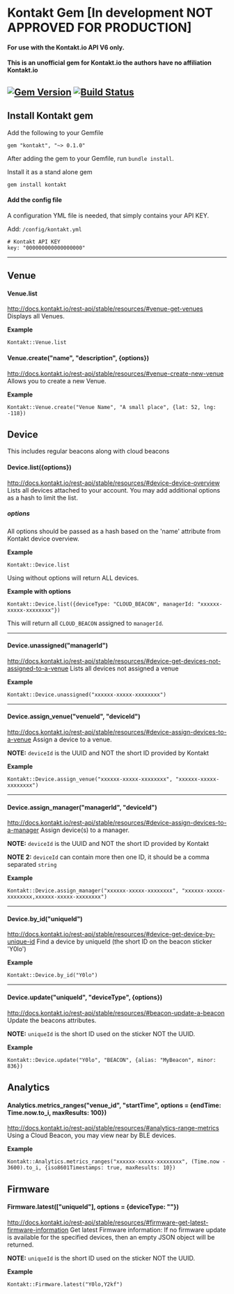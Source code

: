 # Kontakt Gem [In development NOT APPROVED FOR PRODUCTION]
#### For use with the Kontakt.io API V6 only.


__This is an unofficial gem for Kontakt.io the authors have no affiliation Kontakt.io__

[![Gem Version](https://badge.fury.io/rb/kontakt.svg)](http://badge.fury.io/rb/kontakt) [![Build Status](https://travis-ci.org/gregwinn/kontakt.svg)](https://travis-ci.org/gregwinn/kontakt)
----

## Install Kontakt gem
Add the following to your Gemfile
```
gem "kontakt", "~> 0.1.0"
```
After adding the gem to your Gemfile, run `bundle install`.

Install it as a stand alone gem
```
gem install kontakt
```

#### Add the config file
A configuration YML file is needed, that simply contains your API KEY.

Add: `/config/kontakt.yml`

```
# Kontakt API KEY
key: "000000000000000000"
```

----

## Venue

#### Venue.list
http://docs.kontakt.io/rest-api/stable/resources/#venue-get-venues
Displays all Venues.

__Example__
```
Kontakt::Venue.list
```

#### Venue.create("name", "description", {options})
http://docs.kontakt.io/rest-api/stable/resources/#venue-create-new-venue
Allows you to create a new Venue.

__Example__
```
Kontakt::Venue.create("Venue Name", "A small place", {lat: 52, lng: -118})
```

## Device
This includes regular beacons along with cloud beacons

#### Device.list({options})
http://docs.kontakt.io/rest-api/stable/resources/#device-device-overview
Lists all devices attached to your account. You may add additional options as a hash to limit the list.

##### options
All options should be passed as a hash based on the 'name' attribute from Kontakt device overview.

__Example__
```
Kontakt::Device.list
```
Using without options will return ALL devices.

__Example with options__
```
Kontakt::Device.list({deviceType: "CLOUD_BEACON", managerId: "xxxxxx-xxxxx-xxxxxxxx"})
```
This will return all `CLOUD_BEACON` assigned to `managerId`.

----
#### Device.unassigned("managerId")
http://docs.kontakt.io/rest-api/stable/resources/#device-get-devices-not-assigned-to-a-venue
Lists all devices not assigned a venue

__Example__
```
Kontakt::Device.unassigned("xxxxxx-xxxxx-xxxxxxxx")
```

----
#### Device.assign_venue("venueId", "deviceId")
http://docs.kontakt.io/rest-api/stable/resources/#device-assign-devices-to-a-venue
Assign a device to a venue.

__NOTE:__ `deviceId` is the UUID and NOT the short ID provided by Kontakt

__Example__
```
Kontakt::Device.assign_venue("xxxxxx-xxxxx-xxxxxxxx", "xxxxxx-xxxxx-xxxxxxxx")
```

----
#### Device.assign_manager("managerId", "deviceId")
http://docs.kontakt.io/rest-api/stable/resources/#device-assign-devices-to-a-manager
Assign device(s) to a manager.

__NOTE:__ `deviceId` is the UUID and NOT the short ID provided by Kontakt

__NOTE 2:__ `deviceId` can contain more then one ID, it should be a comma separated `string`

__Example__
```
Kontakt::Device.assign_manager("xxxxxx-xxxxx-xxxxxxxx", "xxxxxx-xxxxx-xxxxxxxx,xxxxxx-xxxxx-xxxxxxxx")
```

----
#### Device.by_id("uniqueId")
http://docs.kontakt.io/rest-api/stable/resources/#device-get-device-by-unique-id
Find a device by uniqueId (the short ID on the beacon sticker 'Y0lo')

__Example__
```
Kontakt::Device.by_id("Y0lo")
```
----
#### Device.update("uniqueId", "deviceType", {options})
http://docs.kontakt.io/rest-api/stable/resources/#beacon-update-a-beacon
Update the beacons attributes.

__NOTE:__ `uniqueId` is the short ID used on the sticker NOT the UUID.

__Example__
```
Kontakt::Device.update("Y0lo", "BEACON", {alias: "MyBeacon", minor: 836})
```


## Analytics

#### Analytics.metrics_ranges("venue_id", "startTime", options = {endTime: Time.now.to_i, maxResults: 100})
http://docs.kontakt.io/rest-api/stable/resources/#analytics-range-metrics
Using a Cloud Beacon, you may view near by BLE devices.

__Example__
```
Kontakt::Analytics.metrics_ranges("xxxxxx-xxxxx-xxxxxxxx", (Time.now - 3600).to_i, {iso8601Timestamps: true, maxResults: 10})
```


## Firmware

#### Firmware.latest(["uniqueId"], options = {deviceType: ""})
http://docs.kontakt.io/rest-api/stable/resources/#firmware-get-latest-firmware-information
Get latest Firmware information: If no firmware update is available for the specified devices, then an empty JSON object will be returned.

__NOTE:__ `uniqueId` is the short ID used on the sticker NOT the UUID.

__Example__
```
Kontakt::Firmware.latest("Y0lo,Y2kf")
```
